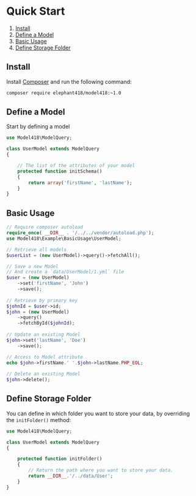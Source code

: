 Quick Start
======

1. [Install](#install)
2. [Define a Model](#define-a-model)
3. [Basic Usage](#basic-usage)
4. [Define Storage Folder](#define-storage-folder)



Install
--------

Install [Composer](http://getcomposer.org/doc/01-basic-usage.md#installation) and run the following command:

```sh
composer require elephant418/model418:~1.0
```



Define a Model
--------

Start by defining a model

```php
use Model418\ModelQuery;

class UserModel extends ModelQuery
{

    // The list of the attributes of your model
    protected function initSchema()
    {
        return array('firstName', 'lastName');
    }
}
```



Basic Usage
--------

```php
// Require composer autoload
require_once( __DIR__ . '/../../vendor/autoload.php');
use Model418\Example\BasicUsage\UserModel;

// Retrieve all models
$userList = (new UserModel)->query()->fetchAll();

// Save a new Model
// And create a `data/UserModel/1.yml` file
$user = (new UserModel)
    ->set('firstName', 'John')
    ->save();
    
// Retrieve by primary key
$johnId = $user->id;
$john = (new UserModel)
    ->query()
    ->fetchById($johnId);
    
// Update an existing Model
$john->set('lastName', 'Doe')
    ->save();

// Access to Model attribute
echo $john->firstName.' '.$john->lastName.PHP_EOL;
    
// Delete an existing Model
$john->delete();
```



Define Storage Folder
--------

You can define in which folder you want to store your data, by overriding the `initFolder()` method:

```php
use Model418\ModelQuery;

class UserModel extends ModelQuery
{

    protected function initFolder()
    {
        // Return the path where you want to store your data.
        return __DIR__.'/../data/User';
    }
}
```
